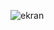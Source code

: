 ![ekran](https://github.com/volkanbasaran1/Poke_game/assets/76842256/0cc1e294-fb1a-443c-961f-44b24331004e)
